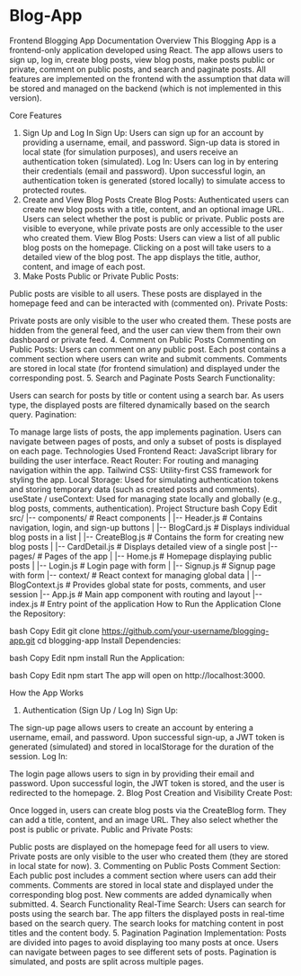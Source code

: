 # Blog-App

Frontend Blogging App Documentation
Overview
This Blogging App is a frontend-only application developed using React. The app allows users to sign up, log in, create blog posts, view blog posts, make posts public or private, comment on public posts, and search and paginate posts. All features are implemented on the frontend with the assumption that data will be stored and managed on the backend (which is not implemented in this version).

Core Features
1. Sign Up and Log In
Sign Up:
Users can sign up for an account by providing a username, email, and password.
Sign-up data is stored in local state (for simulation purposes), and users receive an authentication token (simulated).
Log In:
Users can log in by entering their credentials (email and password).
Upon successful login, an authentication token is generated (stored locally) to simulate access to protected routes.
2. Create and View Blog Posts
Create Blog Posts:
Authenticated users can create new blog posts with a title, content, and an optional image URL.
Users can select whether the post is public or private. Public posts are visible to everyone, while private posts are only accessible to the user who created them.
View Blog Posts:
Users can view a list of all public blog posts on the homepage.
Clicking on a post will take users to a detailed view of the blog post.
The app displays the title, author, content, and image of each post.
3. Make Posts Public or Private
Public Posts:

Public posts are visible to all users.
These posts are displayed in the homepage feed and can be interacted with (commented on).
Private Posts:

Private posts are only visible to the user who created them.
These posts are hidden from the general feed, and the user can view them from their own dashboard or private feed.
4. Comment on Public Posts
Commenting on Public Posts:
Users can comment on any public post.
Each post contains a comment section where users can write and submit comments.
Comments are stored in local state (for frontend simulation) and displayed under the corresponding post.
5. Search and Paginate Posts
Search Functionality:

Users can search for posts by title or content using a search bar.
As users type, the displayed posts are filtered dynamically based on the search query.
Pagination:

To manage large lists of posts, the app implements pagination.
Users can navigate between pages of posts, and only a subset of posts is displayed on each page.
Technologies Used
Frontend
React: JavaScript library for building the user interface.
React Router: For routing and managing navigation within the app.
Tailwind CSS: Utility-first CSS framework for styling the app.
Local Storage: Used for simulating authentication tokens and storing temporary data (such as created posts and comments).
useState / useContext: Used for managing state locally and globally (e.g., blog posts, comments, authentication).
Project Structure
bash
Copy
Edit
src/
|-- components/              # React components
|   |-- Header.js            # Contains navigation, login, and sign-up buttons
|   |-- BlogCard.js          # Displays individual blog posts in a list
|   |-- CreateBlog.js        # Contains the form for creating new blog posts
|   |-- CardDetail.js        # Displays detailed view of a single post
|-- pages/                   # Pages of the app
|   |-- Home.js              # Homepage displaying public posts
|   |-- Login.js             # Login page with form
|   |-- Signup.js            # Signup page with form
|-- context/                 # React context for managing global data
|   |-- BlogContext.js       # Provides global state for posts, comments, and user session
|-- App.js                   # Main app component with routing and layout
|-- index.js                 # Entry point of the application
How to Run the Application
Clone the Repository:

bash
Copy
Edit
git clone https://github.com/your-username/blogging-app.git
cd blogging-app
Install Dependencies:

bash
Copy
Edit
npm install
Run the Application:

bash
Copy
Edit
npm start
The app will open on http://localhost:3000.

How the App Works
1. Authentication (Sign Up / Log In)
Sign Up:

The sign-up page allows users to create an account by entering a username, email, and password.
Upon successful sign-up, a JWT token is generated (simulated) and stored in localStorage for the duration of the session.
Log In:

The login page allows users to sign in by providing their email and password.
Upon successful login, the JWT token is stored, and the user is redirected to the homepage.
2. Blog Post Creation and Visibility
Create Post:

Once logged in, users can create blog posts via the CreateBlog form.
They can add a title, content, and an image URL.
They also select whether the post is public or private.
Public and Private Posts:

Public posts are displayed on the homepage feed for all users to view.
Private posts are only visible to the user who created them (they are stored in local state for now).
3. Commenting on Public Posts
Comment Section:
Each public post includes a comment section where users can add their comments.
Comments are stored in local state and displayed under the corresponding blog post.
New comments are added dynamically when submitted.
4. Search Functionality
Real-Time Search:
Users can search for posts using the search bar.
The app filters the displayed posts in real-time based on the search query.
The search looks for matching content in post titles and the content body.
5. Pagination
Pagination Implementation:
Posts are divided into pages to avoid displaying too many posts at once.
Users can navigate between pages to see different sets of posts.
Pagination is simulated, and posts are split across multiple pages.
